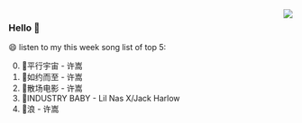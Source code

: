 <img align="right"  src="https://github-readme-stats.vercel.app/api/top-langs/?username=kvnZero" />

### Hello 👋

😄 listen to my this week song list of top 5:

0. 🌈平行宇宙 - 许嵩
1. 🌈如约而至 - 许嵩
2. 🌈散场电影 - 许嵩
3. 🌈INDUSTRY BABY - Lil Nas X/Jack Harlow
4. 🌈浪 - 许嵩

